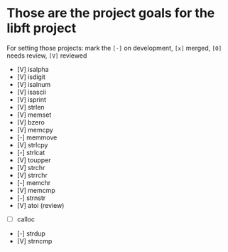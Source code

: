# Those are the project goals for the libft project

For setting those projects:
mark the `[-]` on development, `[x]` merged, `[O]` needs review, `[V]` reviewed

- [V] isalpha
- [V] isdigit
- [V] isalnum
- [V] isascii
- [V] isprint
- [V] strlen
- [V] memset
- [V] bzero
- [V] memcpy
- [-] memmove
- [V] strlcpy
- [-] strlcat
- [V] toupper
- [V] strchr
- [V] strrchr
- [-] memchr
- [V] memcmp
- [-] strnstr
- [V] atoi (review)
- [ ] calloc
- [-] strdup
- [V] strncmp

